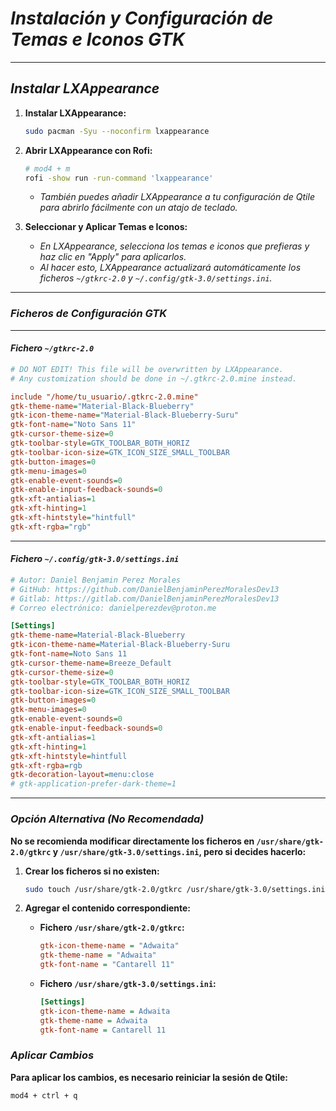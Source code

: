<!-- Autor: Daniel Benjamin Perez Morales -->
<!-- GitHub: https://github.com/DanielBenjaminPerezMoralesDev13 -->
<!-- Gitlab: https://gitlab.com/DanielBenjaminPerezMoralesDev13 -->
<!-- Correo electrónico: danielperezdev@proton.me -->

# ***Instalación y Configuración de Temas e Iconos GTK***

---

## ***Instalar LXAppearance***

1. **Instalar LXAppearance:**

    ```bash
    sudo pacman -Syu --noconfirm lxappearance
    ```

2. **Abrir LXAppearance con Rofi:**

    ```bash
    # mod4 + m
    rofi -show run -run-command 'lxappearance'
    ```

    - *También puedes añadir LXAppearance a tu configuración de Qtile para abrirlo fácilmente con un atajo de teclado.*

3. **Seleccionar y Aplicar Temas e Iconos:**
    - *En LXAppearance, selecciona los temas e iconos que prefieras y haz clic en "Apply" para aplicarlos.*
    - *Al hacer esto, LXAppearance actualizará automáticamente los ficheros `~/gtkrc-2.0` y `~/.config/gtk-3.0/settings.ini`.*

---

### ***Ficheros de Configuración GTK***

---

#### ***Fichero `~/gtkrc-2.0`***

```ini
# DO NOT EDIT! This file will be overwritten by LXAppearance.
# Any customization should be done in ~/.gtkrc-2.0.mine instead.

include "/home/tu_usuario/.gtkrc-2.0.mine"
gtk-theme-name="Material-Black-Blueberry"
gtk-icon-theme-name="Material-Black-Blueberry-Suru"
gtk-font-name="Noto Sans 11"
gtk-cursor-theme-size=0
gtk-toolbar-style=GTK_TOOLBAR_BOTH_HORIZ
gtk-toolbar-icon-size=GTK_ICON_SIZE_SMALL_TOOLBAR
gtk-button-images=0
gtk-menu-images=0
gtk-enable-event-sounds=0
gtk-enable-input-feedback-sounds=0
gtk-xft-antialias=1
gtk-xft-hinting=1
gtk-xft-hintstyle="hintfull"
gtk-xft-rgba="rgb"
```

---

#### ***Fichero `~/.config/gtk-3.0/settings.ini`***

```ini
# Autor: Daniel Benjamin Perez Morales
# GitHub: https://github.com/DanielBenjaminPerezMoralesDev13
# Gitlab: https://gitlab.com/DanielBenjaminPerezMoralesDev13
# Correo electrónico: danielperezdev@proton.me

[Settings]
gtk-theme-name=Material-Black-Blueberry
gtk-icon-theme-name=Material-Black-Blueberry-Suru
gtk-font-name=Noto Sans 11
gtk-cursor-theme-name=Breeze_Default
gtk-cursor-theme-size=0
gtk-toolbar-style=GTK_TOOLBAR_BOTH_HORIZ
gtk-toolbar-icon-size=GTK_ICON_SIZE_SMALL_TOOLBAR
gtk-button-images=0
gtk-menu-images=0
gtk-enable-event-sounds=0
gtk-enable-input-feedback-sounds=0
gtk-xft-antialias=1
gtk-xft-hinting=1
gtk-xft-hintstyle=hintfull
gtk-xft-rgba=rgb
gtk-decoration-layout=menu:close
# gtk-application-prefer-dark-theme=1
```

---

### ***Opción Alternativa (No Recomendada)***

**No se recomienda modificar directamente los ficheros en `/usr/share/gtk-2.0/gtkrc` y `/usr/share/gtk-3.0/settings.ini`, pero si decides hacerlo:**

1. **Crear los ficheros si no existen:**

    ```bash
    sudo touch /usr/share/gtk-2.0/gtkrc /usr/share/gtk-3.0/settings.ini
    ```

2. **Agregar el contenido correspondiente:**

    - **Fichero `/usr/share/gtk-2.0/gtkrc`:**

        ```ini
        gtk-icon-theme-name = "Adwaita"
        gtk-theme-name = "Adwaita"
        gtk-font-name = "Cantarell 11"
        ```

    - **Fichero `/usr/share/gtk-3.0/settings.ini`:**

        ```ini
        [Settings]
        gtk-icon-theme-name = Adwaita
        gtk-theme-name = Adwaita
        gtk-font-name = Cantarell 11
        ```

### ***Aplicar Cambios***

**Para aplicar los cambios, es necesario reiniciar la sesión de Qtile:**

```bash
mod4 + ctrl + q
```
